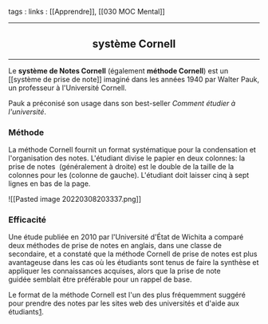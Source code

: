 tags : 
links : [[Apprendre]], [[030 MOC Mental]]

****

<h2 style="text-align: center;"> système Cornell </h2>

****

Le **système de Notes Cornell** (également **méthode Cornell**) est un [[système de prise de note]] imaginé dans les années 1940 par Walter Pauk, un professeur à l'Université Cornell.

Pauk a préconisé son usage dans son best-seller _Comment étudier à l'université_.

### Méthode

La méthode Cornell fournit un format systématique pour la condensation et l'organisation des notes. L'étudiant divise le papier en deux colonnes: la prise de notes  (généralement à droite) est le double de la taille de la colonnes pour les (colonne de gauche). L'étudiant doit laisser cinq à sept lignes en bas de la page.

![[Pasted image 20220308203337.png]]


### Efficacité
Une étude publiée en 2010 par l'Université d'État de Wichita a comparé deux méthodes de prise de notes en anglais, dans une classe de secondaire, et a constaté que la méthode Cornell de prise de notes est plus avantageuse dans les cas où les étudiants sont tenus de faire la synthèse et appliquer les connaissances acquises, alors que la prise de note guidée semblait être préférable pour un rappel de base.

Le format de la méthode Cornell est l'un des plus fréquemment suggéré pour prendre des notes par les sites web des universités et d'aide aux étudiants[1](https://fr.wikipedia.org/wiki/Syst%C3%A8me_de_notes_de_Cornell#cite_note-1).
